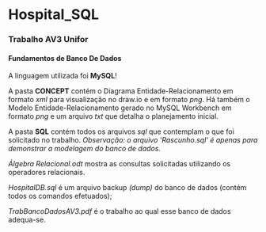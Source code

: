 # Hospital_SQL
### Trabalho AV3 Unifor 
#### Fundamentos de Banco De Dados<br />
A linguagem utilizada foi **MySQL**!

A pasta **CONCEPT** contém o Diagrama Entidade-Relacionamento em formato *xml* para visualização no draw.io e em formato *png*. Há também o Modelo Entidade-Relacionamento gerado no MySQL Workbench em formato *png* e um arquivo *txt* que detalha o planejamento inicial.

A pasta **SQL** contém todos os arquivos *sql* que contemplam o que foi solicitado no trabalho. *Observação: o arquivo 'Rascunho.sql' é apenas para demonstrar a modelagem do banco de dados.* 

*Álgebra Relacional.odt* mostra as consultas solicitadas utilizando os operadores relacionais.

*HospitalDB.sql* é um arquivo backup *(dump)* do banco de dados (contém todos os comandos efetuados);

*TrabBancoDadosAV3.pdf* é o trabalho ao qual esse banco de dados adequa-se.
